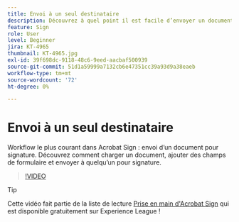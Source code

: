 ```yaml
---
title: Envoi à un seul destinataire
description: Découvrez à quel point il est facile d’envoyer un document pour signature
feature: Sign
role: User
level: Beginner
jira: KT-4965
thumbnail: KT-4965.jpg
exl-id: 39f698dc-9118-48c6-9eed-aacbaf500939
source-git-commit: 51d1a59999a7132cb6e47351cc39a93d9a38eaeb
workflow-type: tm+mt
source-wordcount: '72'
ht-degree: 0%

---
```


# Envoi à un seul destinataire

Workflow le plus courant dans Acrobat Sign : envoi d’un document pour signature. Découvrez comment charger un document, ajouter des champs de formulaire et envoyer à quelqu’un pour signature.

>[!VIDEO](https://video.tv.adobe.com/v/341295?quality=12&learn=on&hidetitle=true)

>[!TIP]
>
>Cette vidéo fait partie de la liste de lecture [Prise en main d&#39;Acrobat Sign](https://experienceleague.adobe.com/en/playlists/acrobat-sign-get-started-business-users) qui est disponible gratuitement sur Experience League !